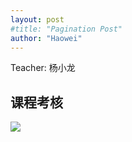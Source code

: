 ```yaml
---
layout: post
#title: "Pagination Post"
author: "Haowei"
---
```


Teacher: 杨小龙

## 课程考核

![](/assets/IMG_20250923_103529.jpg)
